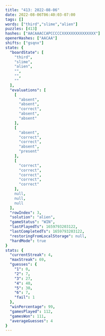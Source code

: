 ```yaml
---
title: "413: 2022-08-06"
date: 2022-08-06T06:40:03-07:00
tags: []
words: ["third","slime","alien"]
puzzles: [413]
hashes: ["AACAAACCAPCCCCCXXXXXXXXXXXXXXX"]
openerHashes: ["AACAA"]
shifts: ["gsqnx"]
state: {
  "boardState": [
    "third",
    "slime",
    "alien",
    "",
    "",
    ""
  ],
  "evaluations": [
    [
      "absent",
      "absent",
      "correct",
      "absent",
      "absent"
    ],
    [
      "absent",
      "correct",
      "correct",
      "absent",
      "present"
    ],
    [
      "correct",
      "correct",
      "correct",
      "correct",
      "correct"
    ],
    null,
    null,
    null
  ],
  "rowIndex": 3,
  "solution": "alien",
  "gameStatus": "WIN",
  "lastPlayedTs": 1659793203122,
  "lastCompletedTs": 1659793203122,
  "restoringFromLocalStorage": null,
  "hardMode": true
}
stats: {
  "currentStreak": 4,
  "maxStreak": 69,
  "guesses": {
    "1": 0,
    "2": 7,
    "3": 27,
    "4": 40,
    "5": 30,
    "6": 7,
    "fail": 1
  },
  "winPercentage": 99,
  "gamesPlayed": 112,
  "gamesWon": 111,
  "averageGuesses": 4
}
---
```


<!-- more -->
